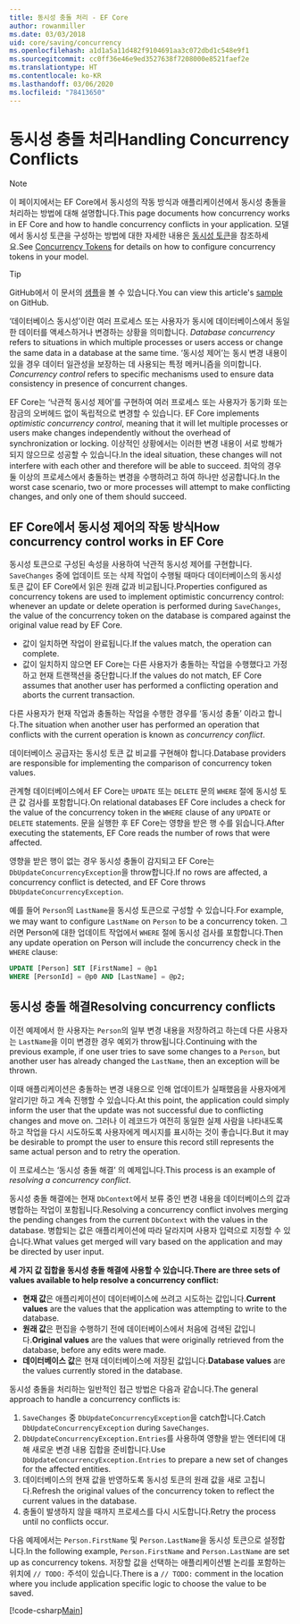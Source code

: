 ```yaml
---
title: 동시성 충돌 처리 - EF Core
author: rowanmiller
ms.date: 03/03/2018
uid: core/saving/concurrency
ms.openlocfilehash: a1d1a5a11d482f9104691aa3c072dbd1c548e9f1
ms.sourcegitcommit: cc0ff36e46e9ed3527638f7208000e8521faef2e
ms.translationtype: HT
ms.contentlocale: ko-KR
ms.lasthandoff: 03/06/2020
ms.locfileid: "78413650"
---
```

# <a name="handling-concurrency-conflicts"></a><span data-ttu-id="74411-102">동시성 충돌 처리</span><span class="sxs-lookup"><span data-stu-id="74411-102">Handling Concurrency Conflicts</span></span>

> [!NOTE]
> <span data-ttu-id="74411-103">이 페이지에서는 EF Core에서 동시성의 작동 방식과 애플리케이션에서 동시성 충돌을 처리하는 방법에 대해 설명합니다.</span><span class="sxs-lookup"><span data-stu-id="74411-103">This page documents how concurrency works in EF Core and how to handle concurrency conflicts in your application.</span></span> <span data-ttu-id="74411-104">모델에서 동시성 토큰을 구성하는 방법에 대한 자세한 내용은 [동시성 토큰](xref:core/modeling/concurrency)을 참조하세요.</span><span class="sxs-lookup"><span data-stu-id="74411-104">See [Concurrency Tokens](xref:core/modeling/concurrency) for details on how to configure concurrency tokens in your model.</span></span>

> [!TIP]
> <span data-ttu-id="74411-105">GitHub에서 이 문서의 [샘플](https://github.com/dotnet/EntityFramework.Docs/tree/master/samples/core/Saving/Concurrency/)을 볼 수 있습니다.</span><span class="sxs-lookup"><span data-stu-id="74411-105">You can view this article's [sample](https://github.com/dotnet/EntityFramework.Docs/tree/master/samples/core/Saving/Concurrency/) on GitHub.</span></span>

<span data-ttu-id="74411-106">‘데이터베이스 동시성’이란 여러 프로세스 또는 사용자가 동시에 데이터베이스에서 동일한 데이터를 액세스하거나 변경하는 상황을 의미합니다. </span><span class="sxs-lookup"><span data-stu-id="74411-106">_Database concurrency_ refers to situations in which multiple processes or users access or change the same data in a database at the same time.</span></span> <span data-ttu-id="74411-107">‘동시성 제어’는 동시 변경 내용이 있을 경우 데이터 일관성을 보장하는 데 사용되는 특정 메커니즘을 의미합니다. </span><span class="sxs-lookup"><span data-stu-id="74411-107">_Concurrency control_ refers to specific mechanisms used to ensure data consistency in presence of concurrent changes.</span></span>

<span data-ttu-id="74411-108">EF Core는 ‘낙관적 동시성 제어’를 구현하여 여러 프로세스 또는 사용자가 동기화 또는 잠금의 오버헤드 없이 독립적으로 변경할 수 있습니다. </span><span class="sxs-lookup"><span data-stu-id="74411-108">EF Core implements _optimistic concurrency control_, meaning that it will let multiple processes or users make changes independently without the overhead of synchronization or locking.</span></span> <span data-ttu-id="74411-109">이상적인 상황에서는 이러한 변경 내용이 서로 방해가 되지 않으므로 성공할 수 있습니다.</span><span class="sxs-lookup"><span data-stu-id="74411-109">In the ideal situation, these changes will not interfere with each other and therefore will be able to succeed.</span></span> <span data-ttu-id="74411-110">최악의 경우 둘 이상의 프로세스에서 충돌하는 변경을 수행하려고 하여 하나만 성공합니다.</span><span class="sxs-lookup"><span data-stu-id="74411-110">In the worst case scenario, two or more processes will attempt to make conflicting changes, and only one of them should succeed.</span></span>

## <a name="how-concurrency-control-works-in-ef-core"></a><span data-ttu-id="74411-111">EF Core에서 동시성 제어의 작동 방식</span><span class="sxs-lookup"><span data-stu-id="74411-111">How concurrency control works in EF Core</span></span>

<span data-ttu-id="74411-112">동시성 토큰으로 구성된 속성을 사용하여 낙관적 동시성 제어를 구현합니다. `SaveChanges` 중에 업데이트 또는 삭제 작업이 수행될 때마다 데이터베이스의 동시성 토큰 값이 EF Core에서 읽은 원래 값과 비교됩니다.</span><span class="sxs-lookup"><span data-stu-id="74411-112">Properties configured as concurrency tokens are used to implement optimistic concurrency control: whenever an update or delete operation is performed during `SaveChanges`, the value of the concurrency token on the database is compared against the original value read by EF Core.</span></span>

- <span data-ttu-id="74411-113">값이 일치하면 작업이 완료됩니다.</span><span class="sxs-lookup"><span data-stu-id="74411-113">If the values match, the operation can complete.</span></span>
- <span data-ttu-id="74411-114">값이 일치하지 않으면 EF Core는 다른 사용자가 충돌하는 작업을 수행했다고 가정하고 현재 트랜잭션을 중단합니다.</span><span class="sxs-lookup"><span data-stu-id="74411-114">If the values do not match, EF Core assumes that another user has performed a conflicting operation and aborts the current transaction.</span></span>

<span data-ttu-id="74411-115">다른 사용자가 현재 작업과 충돌하는 작업을 수행한 경우를 ‘동시성 충돌’  이라고 합니다.</span><span class="sxs-lookup"><span data-stu-id="74411-115">The situation when another user has performed an operation that conflicts with the current operation is known as _concurrency conflict_.</span></span>

<span data-ttu-id="74411-116">데이터베이스 공급자는 동시성 토큰 값 비교를 구현해야 합니다.</span><span class="sxs-lookup"><span data-stu-id="74411-116">Database providers are responsible for implementing the comparison of concurrency token values.</span></span>

<span data-ttu-id="74411-117">관계형 데이터베이스에서 EF Core는 `UPDATE` 또는 `DELETE` 문의 `WHERE` 절에 동시성 토큰 값 검사를 포함합니다.</span><span class="sxs-lookup"><span data-stu-id="74411-117">On relational databases EF Core includes a check for the value of the concurrency token in the `WHERE` clause of any `UPDATE` or `DELETE` statements.</span></span> <span data-ttu-id="74411-118">문을 실행한 후 EF Core는 영향을 받은 행 수를 읽습니다.</span><span class="sxs-lookup"><span data-stu-id="74411-118">After executing the statements, EF Core reads the number of rows that were affected.</span></span>

<span data-ttu-id="74411-119">영향을 받은 행이 없는 경우 동시성 충돌이 감지되고 EF Core는 `DbUpdateConcurrencyException`을 throw합니다.</span><span class="sxs-lookup"><span data-stu-id="74411-119">If no rows are affected, a concurrency conflict is detected, and EF Core throws `DbUpdateConcurrencyException`.</span></span>

<span data-ttu-id="74411-120">예를 들어 `Person`의 `LastName`을 동시성 토큰으로 구성할 수 있습니다.</span><span class="sxs-lookup"><span data-stu-id="74411-120">For example, we may want to configure `LastName` on `Person` to be a concurrency token.</span></span> <span data-ttu-id="74411-121">그러면 Person에 대한 업데이트 작업에서 `WHERE` 절에 동시성 검사를 포함합니다.</span><span class="sxs-lookup"><span data-stu-id="74411-121">Then any update operation on Person will include the concurrency check in the `WHERE` clause:</span></span>

``` sql
UPDATE [Person] SET [FirstName] = @p1
WHERE [PersonId] = @p0 AND [LastName] = @p2;
```

## <a name="resolving-concurrency-conflicts"></a><span data-ttu-id="74411-122">동시성 충돌 해결</span><span class="sxs-lookup"><span data-stu-id="74411-122">Resolving concurrency conflicts</span></span>

<span data-ttu-id="74411-123">이전 예제에서 한 사용자는 `Person`의 일부 변경 내용을 저장하려고 하는데 다른 사용자는 `LastName`을 이미 변경한 경우 예외가 throw됩니다.</span><span class="sxs-lookup"><span data-stu-id="74411-123">Continuing with the previous example, if one user tries to save some changes to a `Person`, but another user has already changed the `LastName`, then an exception will be thrown.</span></span>

<span data-ttu-id="74411-124">이때 애플리케이션은 충돌하는 변경 내용으로 인해 업데이트가 실패했음을 사용자에게 알리기만 하고 계속 진행할 수 있습니다.</span><span class="sxs-lookup"><span data-stu-id="74411-124">At this point, the application could simply inform the user that the update was not successful due to conflicting changes and move on.</span></span> <span data-ttu-id="74411-125">그러나 이 레코드가 여전히 동일한 실제 사람을 나타내도록 하고 작업을 다시 시도하도록 사용자에게 메시지를 표시하는 것이 좋습니다.</span><span class="sxs-lookup"><span data-stu-id="74411-125">But it may be desirable to prompt the user to ensure this record still represents the same actual person and to retry the operation.</span></span>

<span data-ttu-id="74411-126">이 프로세스는 ‘동시성 충돌 해결’  의 예제입니다.</span><span class="sxs-lookup"><span data-stu-id="74411-126">This process is an example of _resolving a concurrency conflict_.</span></span>

<span data-ttu-id="74411-127">동시성 충돌 해결에는 현재 `DbContext`에서 보류 중인 변경 내용을 데이터베이스의 값과 병합하는 작업이 포함됩니다.</span><span class="sxs-lookup"><span data-stu-id="74411-127">Resolving a concurrency conflict involves merging the pending changes from the current `DbContext` with the values in the database.</span></span> <span data-ttu-id="74411-128">병합되는 값은 애플리케이션에 따라 달라지며 사용자 입력으로 지정할 수 있습니다.</span><span class="sxs-lookup"><span data-stu-id="74411-128">What values get merged will vary based on the application and may be directed by user input.</span></span>

<span data-ttu-id="74411-129">**세 가지 값 집합을 동시성 충돌 해결에 사용할 수 있습니다.**</span><span class="sxs-lookup"><span data-stu-id="74411-129">**There are three sets of values available to help resolve a concurrency conflict:**</span></span>

- <span data-ttu-id="74411-130">**현재 값**은 애플리케이션이 데이터베이스에 쓰려고 시도하는 값입니다.</span><span class="sxs-lookup"><span data-stu-id="74411-130">**Current values** are the values that the application was attempting to write to the database.</span></span>
- <span data-ttu-id="74411-131">**원래 값**은 편집을 수행하기 전에 데이터베이스에서 처음에 검색된 값입니다.</span><span class="sxs-lookup"><span data-stu-id="74411-131">**Original values** are the values that were originally retrieved from the database, before any edits were made.</span></span>
- <span data-ttu-id="74411-132">**데이터베이스 값**은 현재 데이터베이스에 저장된 값입니다.</span><span class="sxs-lookup"><span data-stu-id="74411-132">**Database values** are the values currently stored in the database.</span></span>

<span data-ttu-id="74411-133">동시성 충돌을 처리하는 일반적인 접근 방법은 다음과 같습니다.</span><span class="sxs-lookup"><span data-stu-id="74411-133">The general approach to handle a concurrency conflicts is:</span></span>

1. <span data-ttu-id="74411-134">`SaveChanges` 중 `DbUpdateConcurrencyException`을 catch합니다.</span><span class="sxs-lookup"><span data-stu-id="74411-134">Catch `DbUpdateConcurrencyException` during `SaveChanges`.</span></span>
2. <span data-ttu-id="74411-135">`DbUpdateConcurrencyException.Entries`를 사용하여 영향을 받는 엔터티에 대해 새로운 변경 내용 집합을 준비합니다.</span><span class="sxs-lookup"><span data-stu-id="74411-135">Use `DbUpdateConcurrencyException.Entries` to prepare a new set of changes for the affected entities.</span></span>
3. <span data-ttu-id="74411-136">데이터베이스의 현재 값을 반영하도록 동시성 토큰의 원래 값을 새로 고칩니다.</span><span class="sxs-lookup"><span data-stu-id="74411-136">Refresh the original values of the concurrency token to reflect the current values in the database.</span></span>
4. <span data-ttu-id="74411-137">충돌이 발생하지 않을 때까지 프로세스를 다시 시도합니다.</span><span class="sxs-lookup"><span data-stu-id="74411-137">Retry the process until no conflicts occur.</span></span>

<span data-ttu-id="74411-138">다음 예제에서는 `Person.FirstName` 및 `Person.LastName`을 동시성 토큰으로 설정합니다.</span><span class="sxs-lookup"><span data-stu-id="74411-138">In the following example, `Person.FirstName` and `Person.LastName` are set up as concurrency tokens.</span></span> <span data-ttu-id="74411-139">저장할 값을 선택하는 애플리케이션별 논리를 포함하는 위치에 `// TODO:` 주석이 있습니다.</span><span class="sxs-lookup"><span data-stu-id="74411-139">There is a `// TODO:` comment in the location where you include application specific logic to choose the value to be saved.</span></span>

[!code-csharp[Main](../../../samples/core/Saving/Concurrency/Sample.cs?name=ConcurrencyHandlingCode&highlight=34-35)]
